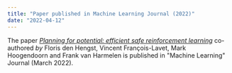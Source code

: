 ```yaml
---
title: "Paper published in Machine Learning Journal (2022)"
date: "2022-04-12"
---
```


The paper _[Planning for potential: efficient safe reinforcement learning](https://link-springer-com.vu-nl.idm.oclc.org/article/10.1007/s10994-022-06143-6)_ co-authored _by_ Floris den Hengst, Vincent François-Lavet, Mark Hoogendoorn and Frank van Harmelen is published in "Machine Learning" Journal (March 2022).
